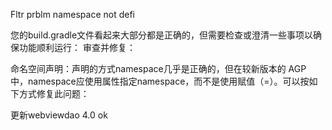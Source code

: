Fltr prblm  namespace not defi

您的build.gradle文件看起来大部分都是正确的，但需要检查或澄清一些事项以确保功能顺利运行：
审查并修复：

命名空间声明：声明的方式namespace几乎是正确的，但在较新版本的 AGP 中，namespace应使用属性指定namespace，而不是使用赋值（=）。可以按如下方式修复此问题：

更新webviewdao  4.0  ok


